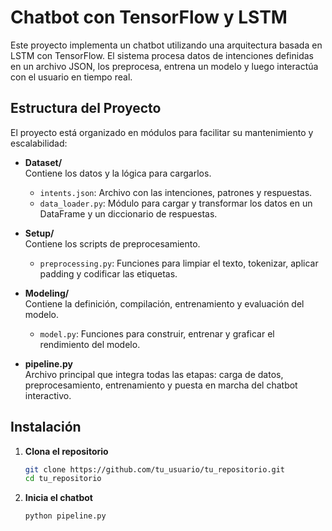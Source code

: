 # Chatbot con TensorFlow y LSTM

Este proyecto implementa un chatbot utilizando una arquitectura basada en LSTM con TensorFlow. El sistema procesa datos de intenciones definidas en un archivo JSON, los preprocesa, entrena un modelo y luego interactúa con el usuario en tiempo real.

## Estructura del Proyecto

El proyecto está organizado en módulos para facilitar su mantenimiento y escalabilidad:

- **Dataset/**  
  Contiene los datos y la lógica para cargarlos.  
  - `intents.json`: Archivo con las intenciones, patrones y respuestas.
  - `data_loader.py`: Módulo para cargar y transformar los datos en un DataFrame y un diccionario de respuestas.

- **Setup/**  
  Contiene los scripts de preprocesamiento.  
  - `preprocessing.py`: Funciones para limpiar el texto, tokenizar, aplicar padding y codificar las etiquetas.

- **Modeling/**  
  Contiene la definición, compilación, entrenamiento y evaluación del modelo.  
  - `model.py`: Funciones para construir, entrenar y graficar el rendimiento del modelo.

- **pipeline.py**  
  Archivo principal que integra todas las etapas: carga de datos, preprocesamiento, entrenamiento y puesta en marcha del chatbot interactivo.

## Instalación

1. **Clona el repositorio**

   ```bash
   git clone https://github.com/tu_usuario/tu_repositorio.git
   cd tu_repositorio

2. **Inicia el chatbot**
    ```bash
   python pipeline.py
